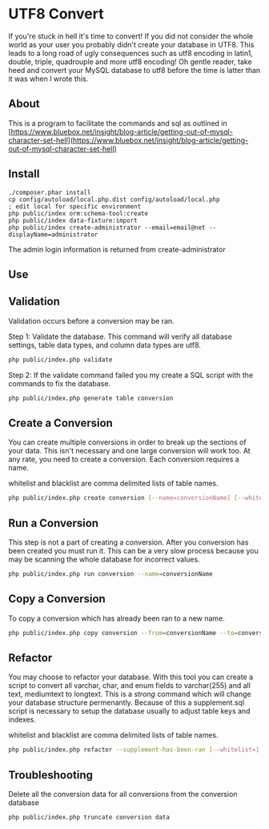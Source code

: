 UTF8 Convert
============

If you're stuck in hell it's time to convert!  If you did not consider the whole world as your user you probably didn't create your database in UTF8.  This leads to a long road of ugly consequences such as utf8 encoding in latin1, double, triple, quadrouple and more utf8 encoding!  Oh gentle reader, take heed and convert your MySQL database to utf8 before the time is latter than it was when I wrote this.


About
-----

This is a program to facilitate the commands and sql as outlined in [https://www.bluebox.net/insight/blog-article/getting-out-of-mysql-character-set-hell](https://www.bluebox.net/insight/blog-article/getting-out-of-mysql-character-set-hell)


Install
-------

```
./composer.phar install
cp config/autoload/local.php.dist config/autoload/local.php
; edit local for specific environment
php public/index orm:schema-tool:create
php public/index data-fixture:import
php public/index create-administrator --email=email@net --displayName=administrator
```
The admin login information is returned from create-administrator

Use
---

Validation
----------

Validation occurs before a conversion may be ran.

Step 1: Validate the database.  This command will verify all database settings, table data types, and column data types are utf8.

```sh
php public/index.php validate
```

Step 2: If the validate command failed you my create a SQL script with the commands to fix the database.

```sh
php public/index.php generate table conversion
```

Create a Conversion
-------------------

You can create multiple conversions in order to break up the sections of your data.  This isn't necessary and one
large conversion will work too.  At any rate, you need to create a conversion.  Each conversion requires a name.

whitelist and blacklist are comma delimited lists of table names.

```sh
php public/index.php create conversion [--name=conversionName] [--whitelist=] [--blacklist=]
```

Run a Conversion
----------------

This step is not a part of creating a conversion.  After you conversion has been created you must run it.  This can
be a very slow process because you may be scanning the whole database for incorrect values.

```sh
php public/index.php run conversion --name=conversionName
```

Copy a Conversion
-----------------

To copy a conversion which has already been ran to a new name.

```sh
php public/index.php copy conversion --from=conversionName --to=conversionName
```

Refactor
--------

You may choose to refactor your database.  With this tool you can create a script to convert all varchar, char, and enum
fields to varchar(255) and all text, mediumtext to longtext.  This is a *strong* command which will change your database
structure permenantly.  Because of this a supplement.sql script is necessary to setup the database usually to adjust
table keys and indexes.

whitelist and blacklist are comma delimited lists of table names.

```sh
php public/index.php refactor --supplement-has-been-ran [--whitelist=] [--blacklist=]
```

Troubleshooting
---------------

Delete all the conversion data for all conversions from the conversion database
```sh
php public/index.php truncate conversion data
```

